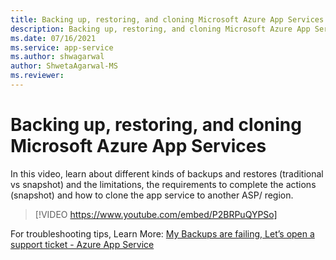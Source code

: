 ```yaml
---
title: Backing up, restoring, and cloning Microsoft Azure App Services
description: Backing up, restoring, and cloning Microsoft Azure App Services
ms.date: 07/16/2021
ms.service: app-service
ms.author: shwagarwal
author: ShwetaAgarwal-MS
ms.reviewer: 
---
```

# Backing up, restoring, and cloning Microsoft Azure App Services

In this video, learn about different kinds of backups and restores (traditional vs snapshot) and the limitations, the requirements to complete the actions (snapshot) and how to clone the app service to another ASP/ region.
> [!VIDEO https://www.youtube.com/embed/P2BRPuQYPSo]

For troubleshooting tips, Learn More: [My Backups are failing, Let’s open a support ticket - Azure App Service](https://azure.github.io/AppService/2018/01/02/My-Backups-are-failing%2c-Let%27s-open-a-support-ticket.html)
